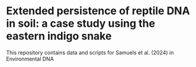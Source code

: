 # Extended persistence of reptile DNA in soil: a case study using the eastern indigo snake

This repository contains data and scripts for Samuels et al. (2024) in Environmental DNA

